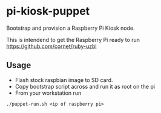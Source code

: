 pi-kiosk-puppet
===============

Bootstrap and provision a Raspberry Pi Kiosk node.

This is intendend to get the Raspberry Pi ready to run https://github.com/cornet/ruby-uzbl


Usage
-----
* Flash stock raspbian image to SD card.
* Copy bootstrap script across and run it as root on the pi
* From your workstation run

```./puppet-run.sh <ip of raspberry pi>```
